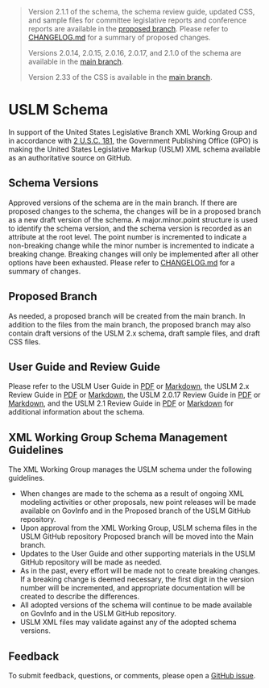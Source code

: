 >Version 2.1.1 of the schema, the schema review guide, updated CSS, and sample files for committee legislative reports and conference reports are available in the [proposed branch](https://github.com/usgpo/uslm/tree/proposed/legislative-and-conference-reports). Please refer to [CHANGELOG.md](CHANGELOG.md) for a summary of proposed changes.  
>
>Versions 2.0.14, 2.0.15, 2.0.16, 2.0.17, and 2.1.0 of the schema are available in the [main branch](https://github.com/usgpo/uslm/tree/main). 
>  
>Version 2.33 of the CSS is available in the [main branch](https://github.com/usgpo/uslm/tree/main). 


# USLM Schema #  
In support of the United States Legislative Branch XML Working Group and in accordance with [2 U.S.C. 181](https://www.govinfo.gov/link/uscode/2/181), the Government Publishing Office (GPO) is making the United States Legislative Markup (USLM) XML schema available as an authoritative source on GitHub. 


## Schema Versions ##  
Approved versions of the schema are in the main branch. If there are proposed changes to the schema, the changes will be in a proposed branch as a new draft version of the schema. A major.minor.point structure is used to identify the schema version, and the schema version is recorded as an attribute at the root level. The point number is incremented to indicate a non-breaking change while the minor number is incremented to indicate a breaking change. Breaking changes will only be implemented after all other options have been exhausted. Please refer to [CHANGELOG.md](CHANGELOG.md) for a summary of changes.  


## Proposed Branch ##  
As needed, a proposed branch will be created from the main branch. In addition to the files from the main branch, the proposed branch may also contain draft versions of the USLM 2.x schema, draft sample files, and draft CSS files.   

 
## User Guide and Review Guide ##  
Please refer to the USLM User Guide in [PDF](USLM-User-Guide.pdf) or [Markdown](USLM-User-Guide.md), the USLM 2.x Review Guide in [PDF](USLM-2_0-Review-Guide-v2_0_12.pdf) or [Markdown](USLM-2_0-Review-Guide-v2_0_12.md), the USLM 2.0.17 Review Guide in [PDF](USLM-2_0-Review-Guide-2_0_17.pdf) or [Markdown](USLM-2_0-Review-Guide-2_0_17.md), and the USLM 2.1 Review Guide in [PDF](USLM-2_1-ReviewGuide.pdf) or [Markdown](USLM-2_1-ReviewGuide.md) for additional information about the schema.  


## XML Working Group Schema Management Guidelines ##  
The XML Working Group manages the USLM schema under the following guidelines.  
* When changes are made to the schema as a result of ongoing XML modeling activities or other proposals, new point releases will be made available on GovInfo and in the Proposed branch of the USLM GitHub repository.   
* Upon approval from the XML Working Group, USLM schema files in the USLM GitHub repository Proposed branch will be moved into the Main branch.  
* Updates to the User Guide and other supporting materials in the USLM GitHub repository will be made as needed.  
* As in the past, every effort will be made not to create breaking changes. If a breaking change is deemed necessary, the first digit in the version number will be incremented, and appropriate documentation will be created to describe the differences.   
* All adopted versions of the schema will continue to be made available on GovInfo and in the USLM GitHub repository.
* USLM XML files may validate against any of the adopted schema versions.  


## Feedback ## 
To submit feedback, questions, or comments, please open a [GitHub issue](https://github.com/usgpo/uslm/issues).  




